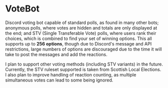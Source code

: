 # VoteBot

Discord voting bot capable of standard polls, as found in many other bots; anonymous polls, where votes are hidden and totals are only displayed at the end; 
and STV (Single Transferable Vote) polls, where users rank their choices, which is combined to find your set of winning options. This all supports up to **256 options**, 
though due to Discord's message and API restrictions, large numbers of options are discouraged due to the time it will take to post the messages and add the reactions.

I plan to support other voting methods (including STV variants) in the future. Currently, the STV ruleset supported is taken from Scottish Local Elections. 
I also plan to improve handling of reaction counting, as multiple simultaneous votes can lead to some being ignored.



